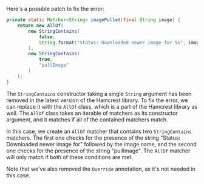 Here's a possible patch to fix the error:
```java
private static Matcher<String> imagePulled(final String image) {
    return new AllOf(
        new StringContains(
            false,
            String.format("Status: Downloaded newer image for %s", image)
        ),
        new StringContains(
            true,
            "pullImage"
        )
    );
}
```
The `StringContains` constructor taking a single `String` argument has been removed in the latest version of the Hamcrest library. To fix the error, we can replace it with the `AllOf` class, which is a part of the Hamcrest library as well. The `AllOf` class takes an iterable of matchers as its constructor argument, and it matches if all of the contained matchers match.

In this case, we create an `AllOf` matcher that contains two `StringContains` matchers. The first one checks for the presence of the string "Status: Downloaded newer image for" followed by the image name, and the second one checks for the presence of the string "pullImage". The `AllOf` matcher will only match if both of these conditions are met.

Note that we've also removed the `Override` annotation, as it's not needed in this case.